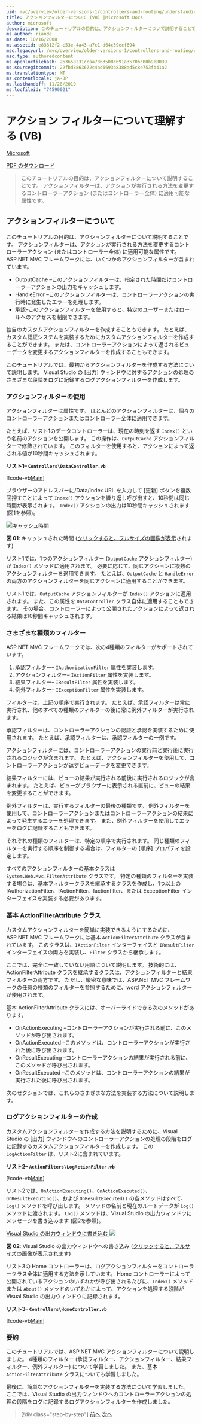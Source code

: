 ```yaml
---
uid: mvc/overview/older-versions-1/controllers-and-routing/understanding-action-filters-vb
title: アクションフィルターについて (VB) |Microsoft Docs
author: microsoft
description: このチュートリアルの目的は、アクションフィルターについて説明することです。 アクションフィルターは、コントローラーアクションまたはコントローラー全体に適用できる属性です...
ms.author: riande
ms.date: 10/16/2008
ms.assetid: e83812f2-c53e-4a43-a7c1-d64c59ecf694
msc.legacyurl: /mvc/overview/older-versions-1/controllers-and-routing/understanding-action-filters-vb
msc.type: authoredcontent
ms.openlocfilehash: 263658231ccaa7863508c691a3570bc00b9e8039
ms.sourcegitcommit: 22fbd8863672c4ad6693b8388ad5c8e753fb41a2
ms.translationtype: MT
ms.contentlocale: ja-JP
ms.lasthandoff: 11/28/2019
ms.locfileid: "74590021"
---
```

# <a name="understanding-action-filters-vb"></a>アクション フィルターについて理解する (VB)

[Microsoft](https://github.com/microsoft)

[PDF のダウンロード](https://download.microsoft.com/download/e/f/3/ef3f2ff6-7424-48f7-bdaa-180ef64c3490/ASPNET_MVC_Tutorial_14_VB.pdf)

> このチュートリアルの目的は、アクションフィルターについて説明することです。 アクションフィルターは、アクションが実行される方法を変更するコントローラーアクション (またはコントローラー全体) に適用可能な属性です。

## <a name="understanding-action-filters"></a>アクションフィルターについて

このチュートリアルの目的は、アクションフィルターについて説明することです。 アクションフィルターは、アクションが実行される方法を変更するコントローラーアクション (またはコントローラー全体) に適用可能な属性です。 ASP.NET MVC フレームワークには、いくつかのアクションフィルターが含まれています。

- OutputCache –このアクションフィルターは、指定された時間だけコントローラーアクションの出力をキャッシュします。
- HandleError –このアクションフィルターは、コントローラーアクションの実行時に発生したエラーを処理します。
- 承認–このアクションフィルターを使用すると、特定のユーザーまたはロールへのアクセスを制限できます。

独自のカスタムアクションフィルターを作成することもできます。 たとえば、カスタム認証システムを実装するためにカスタムアクションフィルターを作成することができます。 または、コントローラーアクションによって返されるビューデータを変更するアクションフィルターを作成することもできます。

このチュートリアルでは、最初からアクションフィルターを作成する方法について説明します。 Visual Studio の [出力] ウィンドウに対するアクションの処理のさまざまな段階をログに記録するログアクションフィルターを作成します。

### <a name="using-an-action-filter"></a>アクションフィルターの使用

アクションフィルターは属性です。 ほとんどのアクションフィルターは、個々のコントローラーアクションまたはコントローラー全体に適用できます。

たとえば、リスト1のデータコントローラーは、現在の時刻を返す `Index()` という名前のアクションを公開します。 この操作は、`OutputCache` アクションフィルターで修飾されています。 このフィルターを使用すると、アクションによって返される値が10秒間キャッシュされます。

**リスト1– `Controllers\DataController.vb`**

[!code-vb[Main](understanding-action-filters-vb/samples/sample1.vb)]

ブラウザーのアドレスバーに/Data/Index URL を入力して [更新] ボタンを複数回押すことによって `Index()` アクションを繰り返し呼び出すと、10秒間は同じ時間が表示されます。 `Index()` アクションの出力は10秒間キャッシュされます (図1を参照)。

[![キャッシュ時間](understanding-action-filters-vb/_static/image2.png)](understanding-action-filters-vb/_static/image1.png)

**図 01**: キャッシュされた時間 ([クリックすると、フルサイズの画像が表示](understanding-action-filters-vb/_static/image3.png)されます)

リスト1では、1つのアクションフィルター (`OutputCache` アクションフィルター) が `Index()` メソッドに適用されます。 必要に応じて、同じアクションに複数のアクションフィルターを適用できます。 たとえば、`OutputCache` と `HandleError` の両方のアクションフィルターを同じアクションに適用することができます。

リスト1では、`OutputCache` アクションフィルターが `Index()` アクションに適用されます。 また、この属性を `DataController` クラス自体に適用することもできます。 その場合、コントローラーによって公開されたアクションによって返される結果は10秒間キャッシュされます。

### <a name="the-different-types-of-filters"></a>さまざまな種類のフィルター

ASP.NET MVC フレームワークでは、次の4種類のフィルターがサポートされています。

1. 承認フィルター– `IAuthorizationFilter` 属性を実装します。
2. アクションフィルター– `IActionFilter` 属性を実装します。
3. 結果フィルター– `IResultFilter` 属性を実装します。
4. 例外フィルター– `IExceptionFilter` 属性を実装します。

フィルターは、上記の順序で実行されます。 たとえば、承認フィルターは常に実行され、他のすべての種類のフィルターの後に常に例外フィルターが実行されます。

承認フィルターは、コントローラーアクションの認証と承認を実装するために使用されます。 たとえば、承認フィルターは、承認フィルターの一例です。

アクションフィルターには、コントローラーアクションの実行前と実行後に実行されるロジックが含まれます。 たとえば、アクションフィルターを使用して、コントローラーアクションが返すビューデータを変更できます。

結果フィルターには、ビューの結果が実行される前後に実行されるロジックが含まれます。 たとえば、ビューがブラウザーに表示される直前に、ビューの結果を変更することができます。

例外フィルターは、実行するフィルターの最後の種類です。 例外フィルターを使用して、コントローラーアクションまたはコントローラーアクションの結果によって発生するエラーを処理できます。 また、例外フィルターを使用してエラーをログに記録することもできます。

それぞれの種類のフィルターは、特定の順序で実行されます。 同じ種類のフィルターを実行する順序を制御する場合は、フィルターの [順序] プロパティを設定します。

すべてのアクションフィルターの基本クラスは `System.Web.Mvc.FilterAttribute` クラスです。 特定の種類のフィルターを実装する場合は、基本フィルタークラスを継承するクラスを作成し、1つ以上の IAuthorizationFilter、IActionFilter、Iactionfilter、または ExceptionFilter インターフェイスを実装する必要があります。

### <a name="the-base-actionfilterattribute-class"></a>基本 ActionFilterAttribute クラス

カスタムアクションフィルターを簡単に実装できるようにするために、ASP.NET MVC フレームワークには基本 `ActionFilterAttribute` クラスが含まれています。 このクラスは、`IActionFilter` インターフェイスと `IResultFilter` インターフェイスの両方を実装し、`Filter` クラスから継承します。

ここでは、完全に一致していない用語について説明します。 技術的には、ActionFilterAttribute クラスを継承するクラスは、アクションフィルターと結果フィルターの両方です。 ただし、厳密な意味では、ASP.NET MVC フレームワークの任意の種類のフィルターを参照するために、word アクションフィルターが使用されます。

基本 ActionFilterAttribute クラスには、オーバーライドできる次のメソッドがあります。

- OnActionExecuting –コントローラーアクションが実行される前に、このメソッドが呼び出されます。
- OnActionExecuted –このメソッドは、コントローラーアクションが実行された後に呼び出されます。
- OnResultExecuting –コントローラーアクションの結果が実行される前に、このメソッドが呼び出されます。
- OnResultExecuted –このメソッドは、コントローラーアクションの結果が実行された後に呼び出されます。

次のセクションでは、これらのさまざまな方法を実装する方法について説明します。

### <a name="creating-a-log-action-filter"></a>ログアクションフィルターの作成

カスタムアクションフィルターを作成する方法を説明するために、Visual Studio の [出力] ウィンドウへのコントローラーアクションの処理の段階をログに記録するカスタムアクションフィルターを作成します。 この `LogActionFilter` は、リスト2に含まれています。

**リスト2– `ActionFilters\LogActionFilter.vb`**

[!code-vb[Main](understanding-action-filters-vb/samples/sample2.vb)]

リスト2では、`OnActionExecuting()`、`OnActionExecuted()`、`OnResultExecuting()`、および `OnResultExecuted()` の各メソッドはすべて、`Log()` メソッドを呼び出します。 メソッドの名前と現在のルートデータが `Log()` メソッドに渡されます。 `Log()` メソッドは、Visual Studio の出力ウィンドウにメッセージを書き込みます (図2を参照)。

[Visual Studio の出力ウィンドウに書き込む ![](understanding-action-filters-vb/_static/image5.png)](understanding-action-filters-vb/_static/image4.png)

**図 02**: Visual Studio の出力ウィンドウへの書き込み ([クリックすると、フルサイズの画像が表示](understanding-action-filters-vb/_static/image6.png)されます)

リスト3の Home コントローラーは、ログアクションフィルターをコントローラークラス全体に適用する方法を示しています。 Home コントローラーによって公開されているアクションのいずれかが呼び出されるたびに、`Index()` メソッドまたは `About()` メソッドのいずれかによって、アクションを処理する段階が Visual Studio の出力ウィンドウに記録されます。

**リスト3– `Controllers\HomeController.vb`**

[!code-vb[Main](understanding-action-filters-vb/samples/sample3.vb)]

### <a name="summary"></a>要約

このチュートリアルでは、ASP.NET MVC アクションフィルターについて説明しました。 4種類のフィルター (承認フィルター、アクションフィルター、結果フィルター、例外フィルター) について学習しました。 また、基本 `ActionFilterAttribute` クラスについても学習しました。

最後に、簡単なアクションフィルターを実装する方法について学習しました。 ここでは、Visual Studio の出力ウィンドウへのコントローラーアクションの処理の段階をログに記録するログアクションフィルターを作成しました。

> [!div class="step-by-step"]
> [前へ](asp-net-mvc-routing-overview-vb.md)
> [次へ](improving-performance-with-output-caching-vb.md)

